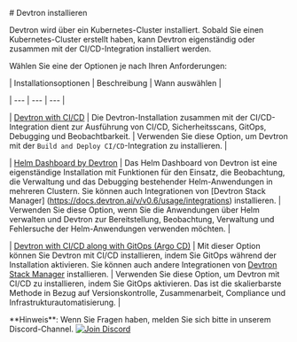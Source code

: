 ﻿\# Devtron installieren


Devtron wird über ein Kubernetes-Cluster installiert. Sobald Sie einen Kubernetes-Cluster erstellt haben, kann Devtron eigenständig oder zusammen mit der CI/CD-Integration installiert werden.

Wählen Sie eine der Optionen je nach Ihren Anforderungen:

| Installationsoptionen | Beschreibung | Wann auswählen |

\| --- | --- | --- |

| [Devtron with CI/CD](https://docs.devtron.ai/install/install-devtron-with-cicd) | Die Devtron-Installation zusammen mit der CI/CD-Integration dient zur Ausführung von CI/CD, Sicherheitsscans, GitOps, Debugging und Beobachtbarkeit. | Verwenden Sie diese Option, um Devtron mit der `Build and Deploy CI/CD`-Integration zu installieren. |

| [Helm Dashboard by Devtron](https://docs.devtron.ai/install/install-devtron) | Das Helm Dashboard von Devtron ist eine eigenständige Installation mit Funktionen für den Einsatz, die Beobachtung, die Verwaltung und das Debugging bestehender Helm-Anwendungen in mehreren Clustern. Sie können auch Integrationen von [Devtron Stack Manager] (https://docs.devtron.ai/v/v0.6/usage/integrations) installieren. | Verwenden Sie diese Option, wenn Sie die Anwendungen über Helm verwalten und Devtron zur Bereitstellung, Beobachtung, Verwaltung und Fehlersuche der Helm-Anwendungen verwenden möchten. |

| [Devtron with CI/CD along with GitOps (Argo CD)](https://docs.devtron.ai/install/install-devtron-with-cicd-with-gitops) | Mit dieser Option können Sie Devtron mit CI/CD installieren, indem Sie GitOps während der Installation aktivieren. Sie können auch andere Integrationen von [Devtron Stack Manager](https://docs.devtron.ai/v/v0.6/usage/integrations) installieren. | Verwenden Sie diese Option, um Devtron mit CI/CD zu installieren, indem Sie GitOps aktivieren. Das ist die skalierbarste Methode in Bezug auf Versionskontrolle, Zusammenarbeit, Compliance und Infrastrukturautomatisierung.  |


\*\*Hinweis\*\*: Wenn Sie Fragen haben, melden Sie sich bitte in unserem Discord-Channel. [![Join Discord](https://img.shields.io/badge/Join%20us%20on-Discord-e01563.svg)](https://discord.gg/jsRG5qx2gp)
